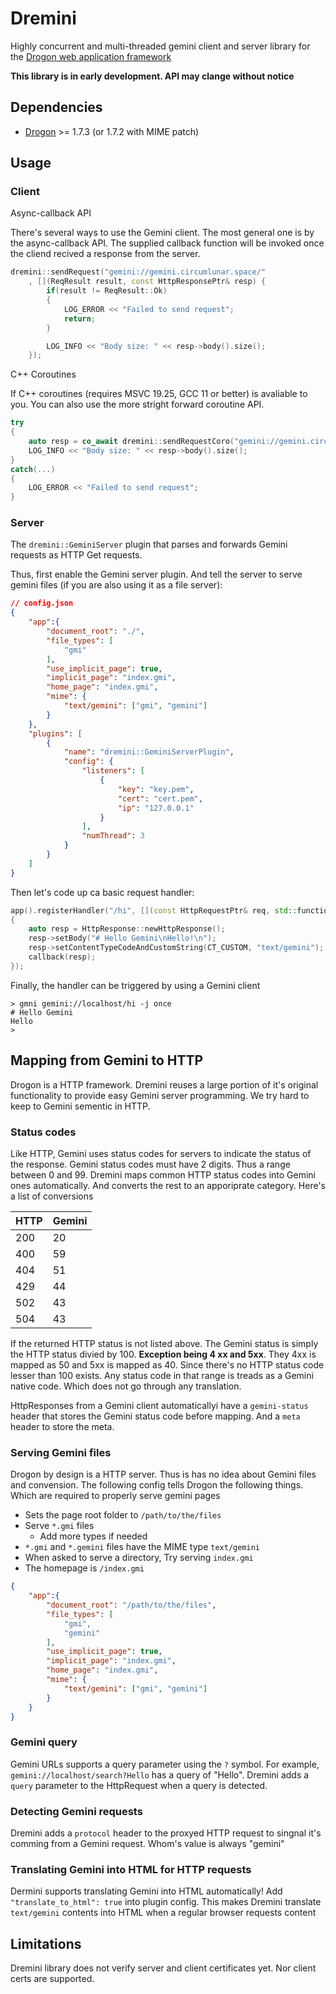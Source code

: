 # Dremini

Highly concurrent and multi-threaded gemini client and server library for the [Drogon web application framework](https://github.com/drogonframework/drogon)

**This library is in early development. API may clange without notice**

## Dependencies

* [Drogon](https://github.com/drogonframework/drogon) >= 1.7.3 (or 1.7.2 with MIME patch)

## Usage

### Client

Async-callback API

There's several ways to use the Gemini client. The most general one is by the async-callback API. The supplied callback function will be invoked once the cliend recived a response from the server.

```c++
dremini::sendRequest("gemini://gemini.circumlunar.space/"
    , [](ReqResult result, const HttpResponsePtr& resp) {
        if(result != ReqResult::Ok)
        {
            LOG_ERROR << "Failed to send request";
            return;
        }

        LOG_INFO << "Body size: " << resp->body().size();
    });
```

C++ Coroutines

If C++ coroutines (requires MSVC 19.25, GCC 11 or better) is avaliable to you. You can also use the more stright forward coroutine API.

```c++
try
{
    auto resp = co_await dremini::sendRequestCoro("gemini://gemini.circumlunar.space/");
    LOG_INFO << "Body size: " << resp->body().size();
} 
catch(...)
{
    LOG_ERROR << "Failed to send request";
}
```

### Server

The `dremini::GeminiServer` plugin that parses and forwards Gemini requests as HTTP Get requests.

Thus, first enable the Gemini server plugin. And tell the server to serve gemini files (if you are also using it as a file server):

```json
// config.json
{
    "app":{
        "document_root": "./",
        "file_types": [
            "gmi"
        ],
        "use_implicit_page": true,
        "implicit_page": "index.gmi",
        "home_page": "index.gmi",
        "mime": {
            "text/gemini": ["gmi", "gemini"]
        }
    },
    "plugins": [
        {
            "name": "dremini::GeminiServerPlugin",
            "config": {
                "listeners": [
                    {
                        "key": "key.pem",
                        "cert": "cert.pem",
                        "ip": "127.0.0.1"
                    }
                ],
                "numThread": 3
            }
        }
    ]
}

```

Then let's code up ca basic request handler:

```c++
app().registerHandler("/hi", [](const HttpRequestPtr& req, std::function<void(const HttpResponsePtr&)>&& callback)
{
    auto resp = HttpResponse::newHttpResponse();
    resp->setBody("# Hello Gemini\nHello!\n");
    resp->setContentTypeCodeAndCustomString(CT_CUSTOM, "text/gemini");
    callback(resp);
});
```

Finally, the handler can be triggered by using a Gemini client

```
> gmni gemini://localhost/hi -j once
# Hello Gemini
Hello
>
```


## Mapping from Gemini to HTTP

Drogon is a HTTP framework. Dremini reuses a large portion of it's original functionality to provide easy Gemini server programming.
We try hard to keep to Gemini sementic in HTTP.

### Status codes

Like HTTP, Gemini uses status codes for servers to indicate the status of the response. Gemini status codes must have 2 digits.
Thus a range between 0 and 99. Dremini maps common HTTP status codes into Gemini ones automatically. And converts the rest to
an apporiprate category. Here's a list of conversions

|HTTP|Gemini|
|----|------|
|200 |20    |
|400 |59    |
|404 |51    |
|429 |44    |
|502 |43    |
|504 |43    |

If the returned HTTP status is not listed above. The Gemini status is simply the HTTP status divied by 100. **Exception being 4
xx and 5xx**. They 4xx is mapped as 50 and 5xx is mapped as 40. Since there's no HTTP status code lesser than 100 exists. Any status code in that range is treads as a Gemini native code. Which does not
go through any translation.

HttpResponses from a Gemini client automaticallyi have a `gemini-status` header that stores the Gemini status code before mapping. And a `meta` header to store the meta.

### Serving Gemini files

Drogon by design is a HTTP server. Thus is has no idea about Gemini files and convension. The following config tells Drogon the following things. Which are required to properly serve gemini pages

* Sets the page root folder to `/path/to/the/files`
* Serve `*.gmi` files
    * Add more types if needed
* `*.gmi` and `*.gemini` files have the MIME type `text/gemini`
* When asked to serve a directory, Try serving `index.gmi`
* The homepage is `/index.gmi`

```json
{
    "app":{
        "document_root": "/path/to/the/files",
        "file_types": [
            "gmi",
            "gemini"
        ],
        "use_implicit_page": true,
        "implicit_page": "index.gmi",
        "home_page": "index.gmi",
        "mime": {
            "text/gemini": ["gmi", "gemini"]
        }
    }
}
```

### Gemini query

Gemini URLs supports a query parameter using the `?` symbol. For example, `gemini://localhost/search?Hello` has a query of "Hello". Dremini adds a `query` parameter to the HttpRequest when a query is detected.

### Detecting Gemini requests

Dremini adds a `protocol` header to the proxyed HTTP request to singnal it's comming from a Gemini request. Whom's value is always "gemini"

### Translating Gemini into HTML for HTTP requests

Dermini supports translating Gemini into HTML automatically! Add `"translate_to_html": true` into plugin config. This makes Dremini translate `text/gemini` contents into HTML when a regular browser requests content

## Limitations

Dremini library does not verify server and client certificates yet. Nor client certs are supported.

